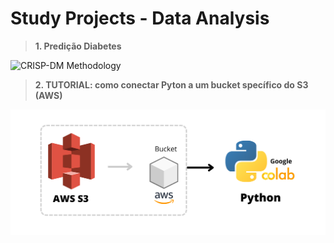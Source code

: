 # Study Projects - Data Analysis

> **1. Predição Diabetes**

<img width="450" alt="CRISP-DM Methodology" src="https://github.com/OviedoVR/Data_Analysis_ProjetosDeEstudo/blob/main/Diabetes_Prediction/CRISP_DM.png">

> **2. TUTORIAL: como conectar Pyton a um bucket specífico do S3 (AWS)**

<img width="750" alt="CRISP-DM Methodology" src="https://github.com/OviedoVR/DA_Estudo/blob/main/S3-to-Python.png">
